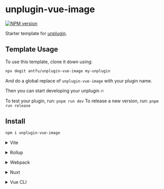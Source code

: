 # unplugin-vue-image

[![NPM version](https://img.shields.io/npm/v/unplugin-vue-image?color=a1b858&label=)](https://www.npmjs.com/package/unplugin-vue-image)

Starter template for [unplugin](https://github.com/unjs/unplugin).

## Template Usage

To use this template, clone it down using:

```bash
npx degit antfu/unplugin-vue-image my-unplugin
```

And do a global replace of `unplugin-vue-image` with your plugin name.

Then you can start developing your unplugin 🔥

To test your plugin, run: `pnpm run dev`
To release a new version, run: `pnpm run release`

## Install

```bash
npm i unplugin-vue-image
```

<details>
<summary>Vite</summary><br>

```ts
// vite.config.ts
import Image from 'unplugin-vue-image/vite'

export default defineConfig({
  plugins: [
    Image({ /* options */ }),
  ],
})
```

Example: [`playground/`](./playground/)

<br></details>

<details>
<summary>Rollup</summary><br>

```ts
// rollup.config.js
import Image from 'unplugin-vue-image/rollup'

export default {
  plugins: [
    Image({ /* options */ }),
  ],
}
```

<br></details>

<details>
<summary>Webpack</summary><br>

```ts
// webpack.config.js
module.exports = {
  /* ... */
  plugins: [
    require('unplugin-vue-image/webpack')({ /* options */ })
  ]
}
```

<br></details>

<details>
<summary>Nuxt</summary><br>

```ts
// nuxt.config.js
export default {
  buildModules: [
    ['unplugin-vue-image/nuxt', { /* options */ }],
  ],
}
```

> This module works for both Nuxt 2 and [Nuxt Vite](https://github.com/nuxt/vite)

<br></details>

<details>
<summary>Vue CLI</summary><br>

```ts
// vue.config.js
module.exports = {
  configureWebpack: {
    plugins: [
      require('unplugin-vue-image/webpack')({ /* options */ }),
    ],
  },
}
```

<br></details>
